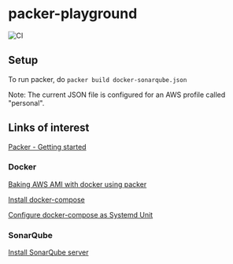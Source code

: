 # packer-playground

![CI](https://github.com/Osguima3/packer-playground/workflows/CI/badge.svg)

## Setup

To run packer, do `packer build docker-sonarqube.json`

Note: The current JSON file is configured for an AWS profile called "personal".

## Links of interest

[Packer - Getting started](https://www.packer.io/intro/getting-started/)

### Docker
[Baking AWS AMI with docker using packer](https://programmaticponderings.com/2017/03/06/baking-aws-ami-with-new-docker-ce-using-packer/)

[Install docker-compose](https://docs.docker.com/compose/install/#install-compose-on-linux-systems)

[Configure docker-compose as Systemd Unit](https://github.com/docker/compose/issues/4266)

### SonarQube
[Install SonarQube server](https://docs.sonarqube.org/latest/setup/install-server/)
